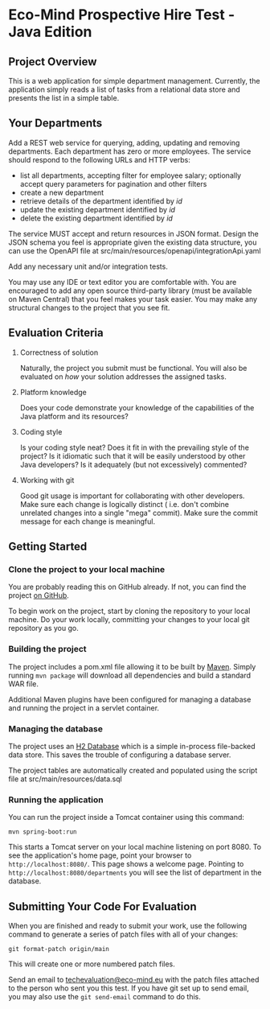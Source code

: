 Eco-Mind Prospective Hire Test - Java Edition
=================================================


Project Overview
----------------

This is a web application for simple department management. Currently, the application simply reads a list of tasks from a
relational data store and presents the list in a simple table.


Your Departments
----------

Add a REST web service for querying, adding, updating and removing departments. Each department has zero or more employees. The service should respond to the
following URLs and HTTP verbs:

* list all departments, accepting filter for employee salary; optionally accept query parameters for pagination and
  other filters
* create a new department
* retrieve details of the department identified by *id*
* update the existing department identified by *id*
* delete the existing department identified by *id*

The service MUST accept and return resources in JSON format. Design the JSON schema you feel is appropriate given the
existing data structure, you can use the OpenAPI file at src/main/resources/openapi/integrationApi.yaml

Add any necessary unit and/or integration tests.

You may use any IDE or text editor you are comfortable with. You are encouraged to add any open source third-party
library (must be available on Maven Central) that you feel makes your task easier. You may make any structural changes
to the project that you see fit.


Evaluation Criteria
-------------------

1. Correctness of solution

   Naturally, the project you submit must be functional. You will also be evaluated on *how* your solution addresses the
   assigned tasks.

2. Platform knowledge

   Does your code demonstrate your knowledge of the capabilities of the Java platform and its resources?

3. Coding style

   Is your coding style neat? Does it fit in with the prevailing style of the project? Is it idiomatic such that it will
   be easily understood by other Java developers? Is it adequately (but not excessively)
   commented?

4. Working with git

   Good git usage is important for collaborating with other developers. Make sure each change is logically distinct (
   i.e. don't combine unrelated changes into a single "mega" commit). Make sure the commit message for each change is
   meaningful.

Getting Started
---------------

### Clone the project to your local machine

You are probably reading this on GitHub already. If not, you can find the
project [on GitHub](https://www.github.com/EcoMind/interview-test-java).

To begin work on the project, start by cloning the repository to your local machine. Do your work locally, committing
your changes to your local git repository as you go.

### Building the project

The project includes a pom.xml file allowing it to be built by
[Maven](http://maven.apache.org). Simply running `mvn package` will download all dependencies and build a standard WAR
file.

Additional Maven plugins have been configured for managing a database and running the project in a servlet container.

### Managing the database

The project uses an [H2 Database](http://www.h2database.com) which is a simple in-process file-backed data store. This
saves the trouble of configuring a database server.

The project tables are automatically created and populated using the script file at src/main/resources/data.sql

### Running the application

You can run the project inside a Tomcat container using this command:

    mvn spring-boot:run

This starts a Tomcat server on your local machine listening on port 8080. To see the application's home page, point your
browser to `http://localhost:8080/`. This page shows a welcome page. Pointing to `http://localhost:8080/departments` you
will see the list of department in the database.


Submitting Your Code For Evaluation
-----------------------------------

When you are finished and ready to submit your work, use the following command to generate a series of patch files with
all of your changes:

    git format-patch origin/main

This will create one or more numbered patch files.

Send an email to techevaluation@eco-mind.eu with the patch files attached to the person who sent you this test. If you have git set up to send email,
you may also use the `git send-email` command to do this.

